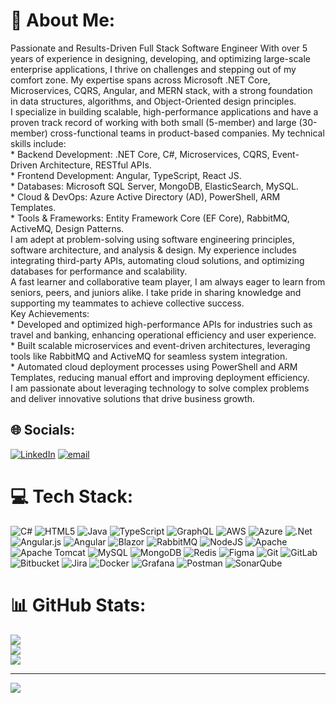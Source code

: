 # 💫 About Me:
Passionate and Results-Driven Full Stack Software Engineer With over 5 years of experience in designing, developing, and optimizing large-scale enterprise applications, I thrive on challenges and stepping out of my comfort zone. My expertise spans across Microsoft .NET Core, Microservices, CQRS, Angular, and MERN stack, with a strong foundation in data structures, algorithms, and Object-Oriented design principles.<br>I specialize in building scalable, high-performance applications and have a proven track record of working with both small (5-member) and large (30-member) cross-functional teams in product-based companies. My technical skills include:<br>* Backend Development: .NET Core, C#, Microservices, CQRS, Event-Driven Architecture, RESTful APIs.<br>* Frontend Development: Angular, TypeScript, React JS.<br>* Databases: Microsoft SQL Server, MongoDB, ElasticSearch, MySQL.<br>* Cloud & DevOps: Azure Active Directory (AD), PowerShell, ARM Templates.<br>* Tools & Frameworks: Entity Framework Core (EF Core), RabbitMQ, ActiveMQ, Design Patterns.<br>I am adept at problem-solving using software engineering principles, software architecture, and analysis & design. My experience includes integrating third-party APIs, automating cloud solutions, and optimizing databases for performance and scalability.<br>A fast learner and collaborative team player, I am always eager to learn from seniors, peers, and juniors alike. I take pride in sharing knowledge and supporting my teammates to achieve collective success.<br>Key Achievements:<br>* Developed and optimized high-performance APIs for industries such as travel and banking, enhancing operational efficiency and user experience.<br>* Built scalable microservices and event-driven architectures, leveraging tools like RabbitMQ and ActiveMQ for seamless system integration.<br>* Automated cloud deployment processes using PowerShell and ARM Templates, reducing manual effort and improving deployment efficiency.<br>I am passionate about leveraging technology to solve complex problems and deliver innovative solutions that drive business growth.


## 🌐 Socials:
[![LinkedIn](https://img.shields.io/badge/LinkedIn-%230077B5.svg?logo=linkedin&logoColor=white)](https://linkedin.com/in/rahulprasad04) [![email](https://img.shields.io/badge/Email-D14836?logo=gmail&logoColor=white)](mailto:pdrahul13@gmail.com) 

# 💻 Tech Stack:
![C#](https://img.shields.io/badge/c%23-%23239120.svg?style=for-the-badge&logo=csharp&logoColor=white) ![HTML5](https://img.shields.io/badge/html5-%23E34F26.svg?style=for-the-badge&logo=html5&logoColor=white) ![Java](https://img.shields.io/badge/java-%23ED8B00.svg?style=for-the-badge&logo=openjdk&logoColor=white) ![TypeScript](https://img.shields.io/badge/typescript-%23007ACC.svg?style=for-the-badge&logo=typescript&logoColor=white) ![GraphQL](https://img.shields.io/badge/-GraphQL-E10098?style=for-the-badge&logo=graphql&logoColor=white) ![AWS](https://img.shields.io/badge/AWS-%23FF9900.svg?style=for-the-badge&logo=amazon-aws&logoColor=white) ![Azure](https://img.shields.io/badge/azure-%230072C6.svg?style=for-the-badge&logo=microsoftazure&logoColor=white) ![.Net](https://img.shields.io/badge/.NET-5C2D91?style=for-the-badge&logo=.net&logoColor=white) ![Angular.js](https://img.shields.io/badge/angular.js-%23E23237.svg?style=for-the-badge&logo=angularjs&logoColor=white) ![Angular](https://img.shields.io/badge/angular-%23DD0031.svg?style=for-the-badge&logo=angular&logoColor=white) ![Blazor](https://img.shields.io/badge/blazor-%235C2D91.svg?style=for-the-badge&logo=blazor&logoColor=white) ![RabbitMQ](https://img.shields.io/badge/rabbitmq-FF6600?style=for-the-badge&logo=rabbitmq&logoColor=white) ![NodeJS](https://img.shields.io/badge/node.js-6DA55F?style=for-the-badge&logo=node.js&logoColor=white) ![Apache](https://img.shields.io/badge/apache-%23D42029.svg?style=for-the-badge&logo=apache&logoColor=white) ![Apache Tomcat](https://img.shields.io/badge/apache%20tomcat-%23F8DC75.svg?style=for-the-badge&logo=apache-tomcat&logoColor=black) ![MySQL](https://img.shields.io/badge/mysql-4479A1.svg?style=for-the-badge&logo=mysql&logoColor=white) ![MongoDB](https://img.shields.io/badge/MongoDB-%234ea94b.svg?style=for-the-badge&logo=mongodb&logoColor=white) ![Redis](https://img.shields.io/badge/redis-%23DD0031.svg?style=for-the-badge&logo=redis&logoColor=white) ![Figma](https://img.shields.io/badge/figma-%23F24E1E.svg?style=for-the-badge&logo=figma&logoColor=white) ![Git](https://img.shields.io/badge/git-%23F05033.svg?style=for-the-badge&logo=git&logoColor=white) ![GitLab](https://img.shields.io/badge/gitlab-%23181717.svg?style=for-the-badge&logo=gitlab&logoColor=white) ![Bitbucket](https://img.shields.io/badge/bitbucket-%230047B3.svg?style=for-the-badge&logo=bitbucket&logoColor=white) ![Jira](https://img.shields.io/badge/jira-%230A0FFF.svg?style=for-the-badge&logo=jira&logoColor=white) ![Docker](https://img.shields.io/badge/docker-%230db7ed.svg?style=for-the-badge&logo=docker&logoColor=white) ![Grafana](https://img.shields.io/badge/grafana-%23F46800.svg?style=for-the-badge&logo=grafana&logoColor=white) ![Postman](https://img.shields.io/badge/Postman-FF6C37?style=for-the-badge&logo=postman&logoColor=white) ![SonarQube](https://img.shields.io/badge/SonarQube-black?style=for-the-badge&logo=sonarqube&logoColor=4E9BCD)
# 📊 GitHub Stats:
![](https://github-readme-stats.vercel.app/api?username=pdrahul04&theme=dark&hide_border=false&include_all_commits=false&count_private=false)<br/>
![](https://github-readme-streak-stats.herokuapp.com/?user=pdrahul04&theme=dark&hide_border=false)<br/>
![](https://github-readme-stats.vercel.app/api/top-langs/?username=pdrahul04&theme=dark&hide_border=false&include_all_commits=false&count_private=false&layout=compact)

---
[![](https://visitcount.itsvg.in/api?id=pdrahul04&icon=0&color=0)](https://visitcount.itsvg.in)

<!-- Proudly created with GPRM ( https://gprm.itsvg.in ) -->
